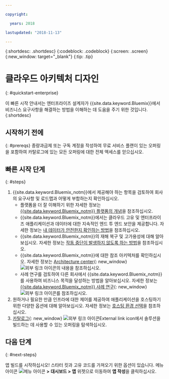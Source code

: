 ```yaml
---

copyright:

  years: 2018

lastupdated: "2018-11-13"

---
```


{:shortdesc: .shortdesc}
{:codeblock: .codeblock}
{:screen: .screen}
{:new_window: target="_blank"}
{:tip: .tip}

# 클라우드 아키텍처 디자인
{: #quickstart-enterprise}

이 빠른 시작 안내서는 엔터프라이즈 설계자가 {{site.data.keyword.Bluemix}}에서 비즈니스 요구사항을 해결하는 방법을 이해하는 데 도움을 주기 위한 것입니다.
{:shortdesc}

## 시작하기 전에
{: #prereqs}
종량과금제 또는 구독 계정을 작성하여 무료 서비스 플랜이 있는 오퍼링을 포함하여 카탈로그에 있는 모든 오퍼링에 대한 전체 액세스를 얻으십시오. 

## 빠른 시작 단계
{: #steps}

1. {{site.data.keyword.Bluemix_notm}}에서 제공해야 하는 항목을 검토하여 회사의 요구사항 및 로드맵과 어떻게 부합하는지 확인하십시오. 
    * 플랫폼을 더 잘 이해하기 위한 자세한 정보는 [{{site.data.keyword.Bluemix_notm}} 플랫폼의 개념](/docs/overview/ibm-cloud.html)을 참조하십시오.
    * {{site.data.keyword.Bluemix_notm}}에서는 클라우드 고유 및 엔터프라이즈 애플리케이션과 데이터에 대한 지속적인 엔드 투 엔드 보안을 제공합니다. 자세한 정보는 [내 데이터가 안전한지 확인하는 방법](/docs/overview/security.html)을 참조하십시오. 
    * {{site.data.keyword.Bluemix_notm}}의 재해 복구 및 고가용성에 대해 알아보십시오. 자세한 정보는 [작동 중단이 발생하지 않도록 하는 방법](/docs/overview/zero_downtime.html#zero-downtime)을 참조하십시오.
    * {{site.data.keyword.Bluemix_notm}}에 대한 참조 아키텍처를 확인하십시오. 자세한 정보는 [Architecture center](https://www.ibm.com/cloud/garage/architectures){: new_window} ![외부 링크 아이콘](../icons/launch-glyph.svg)의 내용을 참조하십시오. 
    * 사례 연구를 검토하여 다른 회사에서 {{site.data.keyword.Bluemix_notm}}를 사용하여 비즈니스 목적을 달성하는 방법을 알아보십시오. 자세한 정보는 [{{site.data.keyword.Bluemix_notm}} 사례 연구](https://www.ibm.com/cloud-computing/bluemix/case-studies){: new_window} ![외부 링크 아이콘](../icons/launch-glyph.svg)를 참조하십시오. 
2. 원하거나 필요한 만큼 인프라에 대한 제어를 제공하여 애플리케이션을 호스팅하기 위한 다양한 옵션에 대해 알아보십시오. 자세한 정보는 [호스팅 환경 선택](/docs/overview/ibm-cloud-platform.html#choose-compute)을 참조하십시오.
3. [카탈로그](https://console.cloud.ibm.com/catalog){: new_window} ![외부 링크 아이콘External link icon](../icons/launch-glyph.svg)에서 솔루션을 빌드하는 데 사용할 수 있는 오퍼링을 탐색하십시오.

## 다음 단계
{: #next-steps}

앱 빌드를 시작하십시오! 스타터 킷과 고유 코드를 가져오기 위한 옵션이 있습니다. 메뉴 아이콘 ![메뉴 아이콘](../icons/icon_hamburger.svg) **> 대시보드 > 앱** 위젯으로 이동하여 **앱 작성**을 클릭하십시오.

